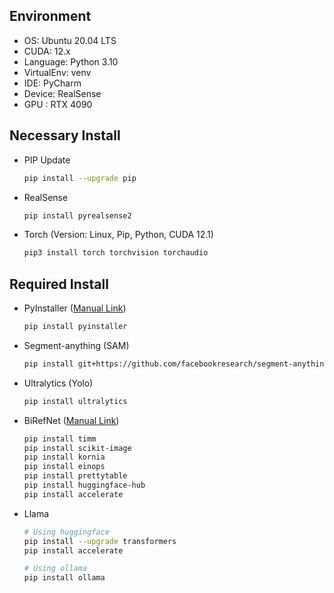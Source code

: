 ## Environment

- OS: Ubuntu 20.04 LTS
- CUDA: 12.x
- Language: Python 3.10
- VirtualEnv: venv
- IDE: PyCharm
- Device: RealSense
- GPU : RTX 4090

## Necessary Install

- PIP Update
  ```bash
  pip install --upgrade pip
  ```

- RealSense
  ```bash
  pip install pyrealsense2
  ```

- Torch (Version: Linux, Pip, Python, CUDA 12.1)
  ```bash
  pip3 install torch torchvision torchaudio
  ```

## Required Install

- PyInstaller ([Manual Link](https://pyinstaller.org/en/stable/))
  ```bash
  pip install pyinstaller
  ```
  
- Segment-anything  (SAM)
  ```bash
  pip install git+https://github.com/facebookresearch/segment-anything.git
  ```

- Ultralytics (Yolo)
  ```bash
  pip install ultralytics
  ```

- BiRefNet ([Manual Link](https://huggingface.co/ZhengPeng7/BiRefNet))
  ```bash
  pip install timm
  pip install scikit-image
  pip install kornia
  pip install einops
  pip install prettytable
  pip install huggingface-hub
  pip install accelerate
  ```

- Llama
  ```bash
  # Using huggingface
  pip install --upgrade transformers
  pip install accelerate
  ```
  ```bash
  # Using ollama
  pip install ollama
  ```